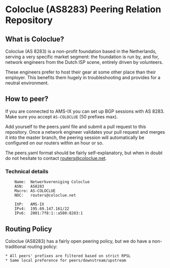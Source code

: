 Coloclue (AS8283) Peering Relation Repository
==============================================

## What is Coloclue? ##

Coloclue (AS 8283) is a non-profit foundation based in the Netherlands, serving
a very specific market segment: the foundation is run by, and for, network
engineers from the Dutch ISP scene, entirely driven by volunteers.

These engineers prefer to host their gear at some other place than their
employer. This benefits them hugely in troubleshooting and provides for a
neutral environment.

## How to peer? ##

If you are connected to AMS-IX you can set up BGP sessions with AS 8283. Make
sure you accept `AS-COLOCLUE` (50 prefixes max).

Add yourself to the peers.yaml file and submit a pull request to this
repository. Once a network engineer validates your pull request and merges it
into the master branch, the peering session will automatically be configured on
our routers within an hour or so.

The peers.yaml format should be fairly self-explanatory, but when in doubt do
not hesitate to contact routers@coloclue.net.

### Technical details ###

```
    Name:  Netwerkvereniging Coloclue
    ASN:   AS8283
    Macro: AS-COLOCLUE
    NOC:   routers@coloclue.net

    IXP:   AMS-IX
    IPv4:  195.69.147.161/22
    IPv6:  2001:7f8:1::a500:8283:1
```

## Routing Policy ##

Coloclue (AS8283) has a fairly open peering policy, but we do have a
non-traditional routing policy:
    
    * All peers' prefixes are filtered based on strict RPSL
    * Same local preference for peers/downstream/upstream

